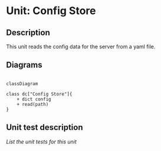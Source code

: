 
# Unit: Config Store

## Description

This unit reads the config data for the server from a yaml file.

## Diagrams


```mermaid

classDiagram

class dc["Config Store"]{
    + dict config
    + read(path)
}

```

## Unit test description

_List the unit tests for this unit_
